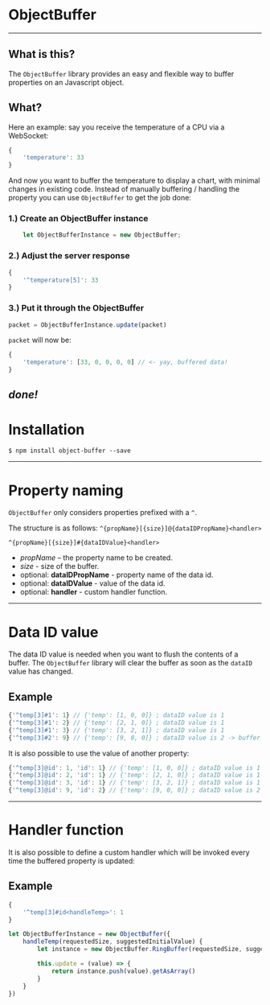# ObjectBuffer 
---

## What is this?
The `ObjectBuffer` library provides an easy and flexible way to buffer properties on an Javascript object. 

## What?
Here an example: say you receive the temperature of a CPU via a WebSocket:

```js
{
	'temperature': 33
}
```

And now you want to buffer the temperature to display a chart, with minimal changes in existing code.
Instead of manually buffering / handling the property you can use `ObjectBuffer` to get the job done:

### 1.) Create an ObjectBuffer instance
```js
	let ObjectBufferInstance = new ObjectBuffer;
```

### 2.) Adjust the server response
```js
{
	'^temperature[5]': 33
}
```

### 3.) Put it through the ObjectBuffer
```js
packet = ObjectBufferInstance.update(packet)
```

`packet` will now be:

```js
{
	'temperature': [33, 0, 0, 0, 0] // <- yay, buffered data!
}
```

*done!*
---
# Installation

`$ npm install object-buffer --save`

---
# Property naming
`ObjectBuffer` only considers properties prefixed with a  `^`.

The structure is as follows:
`^{propName}[{size}]@{dataIDPropName}<handler>` 


`^{propName}[{size}]#{dataIDValue}<handler>`

* *propName* – the property name to be created.
* *size* - size of the buffer.
* optional: **dataIDPropName** - property name of the data id.
* optional: **dataIDValue** - value of the data id.
* optional: **handler**  - custom handler function.

---
# Data ID value
The data ID value is needed when you want to flush the contents of a buffer.
The `ObjectBuffer` library will clear the buffer as soon as the `dataID` value has changed.

## Example
```js
{'^temp[3]#1': 1} // {'temp': [1, 0, 0]} ; dataID value is 1
{'^temp[3]#1': 2} // {'temp': [2, 1, 0]} ; dataID value is 1
{'^temp[3]#1': 3} // {'temp': [3, 2, 1]} ; dataID value is 1
{'^temp[3]#2': 9} // {'temp': [9, 0, 0]} ; dataID value is 2 -> buffer cleared
```
It is also possible to use the value of another property:
```js
{'^temp[3]@id': 1, 'id': 1} // {'temp': [1, 0, 0]} ; dataID value is 1
{'^temp[3]@id': 2, 'id': 1} // {'temp': [2, 1, 0]} ; dataID value is 1
{'^temp[3]@id': 3, 'id': 1} // {'temp': [3, 2, 1]} ; dataID value is 1
{'^temp[3]@id': 9, 'id': 2} // {'temp': [9, 0, 0]} ; dataID value is 2 -> buffer cleared
```
---
# Handler function
It is also possible to define a custom handler which will be invoked every time the buffered property is updated:
## Example
```js
{
	'^temp[3]#id<handleTemp>': 1
}
```

```js
let ObjectBufferInstance = new ObjectBuffer({
	handleTemp(requestedSize, suggestedInitialValue) {
		let instance = new ObjectBuffer.RingBuffer(requestedSize, suggestedInitialValue)

		this.update = (value) => {
			return instance.push(value).getAsArray()
		}
	}
})
```
